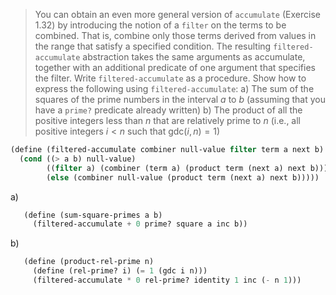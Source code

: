 > You can obtain an even more general version of `accumulate` (Exercise 1.32) by
> introducing the notion of a `filter` on the terms to be combined. That is, combine
> only those terms derived from values in the range that satisfy a specified
> condition. The resulting `filtered-accumulate` abstraction takes the same
> arguments as accumulate, together with an additional predicate of one argument
> that specifies the filter. Write `filtered-accumulate` as a procedure. Show how to
> express the following using `filtered-accumulate`:
> a) The sum of the squares of the prime numbers in the interval $a$ to $b$
>    (assuming that you have a `prime?` predicate already written)
> b) The product of all the positive integers less than $n$ that are relatively
>    prime to $n$ (i.e., all positive integers $i < n$ such that $\text{gdc}(i,n) = 1$)

```scheme 
(define (filtered-accumulate combiner null-value filter term a next b)
  (cond ((> a b) null-value)
        ((filter a) (combiner (term a) (product term (next a) next b)))
        (else (combiner null-value (product term (next a) next b)))))
```

a)

```scheme 
   (define (sum-square-primes a b)
     (filtered-accumulate + 0 prime? square a inc b))
```

b)

```scheme 
   (define (product-rel-prime n)
     (define (rel-prime? i) (= 1 (gdc i n)))
     (filtered-accumulate * 0 rel-prime? identity 1 inc (- n 1)))
```

